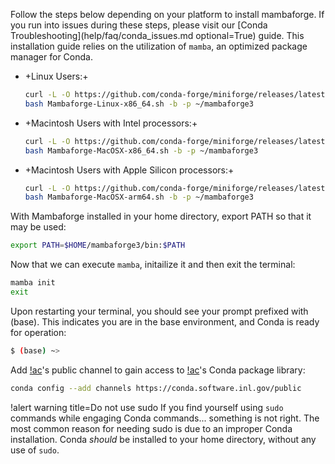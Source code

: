 
Follow the steps below depending on your platform to install mambaforge. If you run into issues
during these steps, please visit our [Conda Troubleshooting](help/faq/conda_issues.md optional=True)
guide. This installation guide relies on the utilization of `mamba`, an optimized package manager
for Conda.

- +Linux Users:+

  ```bash
  curl -L -O https://github.com/conda-forge/miniforge/releases/latest/download/Mambaforge-Linux-x86_64.sh
  bash Mambaforge-Linux-x86_64.sh -b -p ~/mambaforge3
  ```

- +Macintosh Users with Intel processors:+

  ```bash
  curl -L -O https://github.com/conda-forge/miniforge/releases/latest/download/Mambaforge-MacOSX-x86_64.sh
  bash Mambaforge-MacOSX-x86_64.sh -b -p ~/mambaforge3
  ```

- +Macintosh Users with Apple Silicon processors:+

  ```bash
  curl -L -O https://github.com/conda-forge/miniforge/releases/latest/download/Mambaforge-MacOSX-arm64.sh
  bash Mambaforge-MacOSX-arm64.sh -b -p ~/mambaforge3
  ```

With Mambaforge installed in your home directory, export PATH so that it may be used:

```bash
export PATH=$HOME/mambaforge3/bin:$PATH
```

Now that we can execute `mamba`, initailize it and then exit the terminal:

```bash
mamba init
exit
```

Upon restarting your terminal, you should see your prompt prefixed with (base). This indicates you
are in the base environment, and Conda is ready for operation:

```bash
$ (base) ~>
```

Add [!ac](INL)'s public channel to gain access to [!ac](INL)'s Conda package library:

```bash
conda config --add channels https://conda.software.inl.gov/public
```

!alert warning title=Do not use sudo
If you find yourself using `sudo` commands while engaging Conda commands... something is not right.
The most common reason for needing sudo is due to an improper Conda installation. Conda *should* be
installed to your home directory, without any use of `sudo`.
